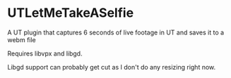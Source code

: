 # UTLetMeTakeASelfie
A UT plugin that captures 6 seconds of live footage in UT and saves it to a webm file

Requires libvpx and libgd.

Libgd support can probably get cut as I don't do any resizing right now.

